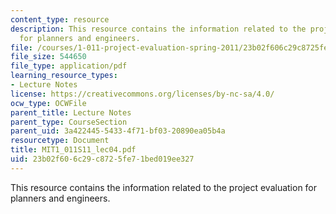 ```yaml
---
content_type: resource
description: This resource contains the information related to the project evaluation
  for planners and engineers.
file: /courses/1-011-project-evaluation-spring-2011/23b02f606c29c8725fe71bed019ee327_MIT1_011S11_lec04.pdf
file_size: 544650
file_type: application/pdf
learning_resource_types:
- Lecture Notes
license: https://creativecommons.org/licenses/by-nc-sa/4.0/
ocw_type: OCWFile
parent_title: Lecture Notes
parent_type: CourseSection
parent_uid: 3a422445-5433-4f71-bf03-20890ea05b4a
resourcetype: Document
title: MIT1_011S11_lec04.pdf
uid: 23b02f60-6c29-c872-5fe7-1bed019ee327
---
```

This resource contains the information related to the project evaluation for planners and engineers.